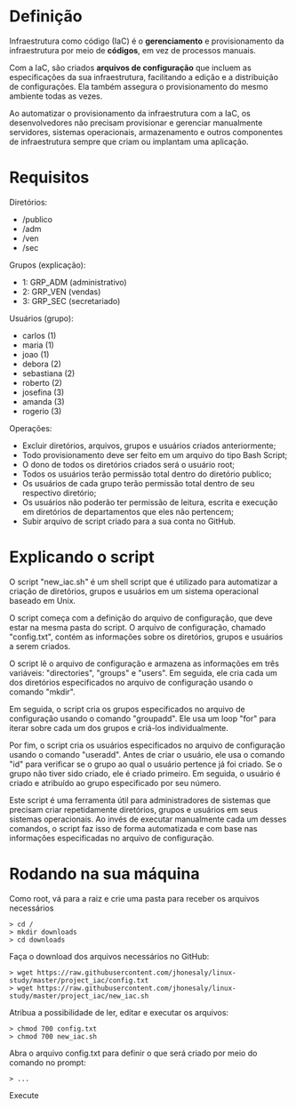 # Definição

Infraestrutura como código (IaC) é o **gerenciamento** e provisionamento da infraestrutura por meio de **códigos**, em vez de processos manuais.

Com a IaC, são criados **arquivos de configuração** que incluem as especificações da sua infraestrutura, facilitando a edição e a distribuição de configurações. Ela também assegura o provisionamento do mesmo ambiente todas as vezes. 

Ao automatizar o provisionamento da infraestrutura com a IaC, os desenvolvedores não precisam provisionar e gerenciar manualmente servidores, sistemas operacionais, armazenamento e outros componentes de infraestrutura sempre que criam ou implantam uma aplicação.

# Requisitos

Diretórios:

- /publico
- /adm
- /ven
- /sec

Grupos (explicação):

- 1: GRP_ADM (administrativo)
- 2: GRP_VEN (vendas)
- 3: GRP_SEC (secretariado)

Usuários (grupo):

- carlos (1)
- maria (1)
- joao (1)
- debora (2)
- sebastiana (2)
- roberto (2)
- josefina (3)
- amanda (3)
- rogerio (3)

Operações:

- Excluir diretórios, arquivos, grupos e usuários criados anteriormente;
- Todo provisionamento deve ser feito em um arquivo do tipo Bash Script;
- O dono de todos os diretórios criados será o usuário root;
- Todos os usuários terão permissão total dentro do diretório publico;
- Os usuários de cada grupo terão permissão total dentro de seu respectivo diretório;
- Os usuários não poderão ter permissão de leitura, escrita e execução em diretórios de departamentos que eles não pertencem;
- Subir arquivo de script criado para a sua conta no GitHub.

# Explicando o script

O script "new_iac.sh" é um shell script que é utilizado para automatizar a criação de diretórios, grupos e usuários em um sistema operacional baseado em Unix.

O script começa com a definição do arquivo de configuração, que deve estar na mesma pasta do script. O arquivo de configuração, chamado "config.txt", contém as informações sobre os diretórios, grupos e usuários a serem criados.

O script lê o arquivo de configuração e armazena as informações em três variáveis: "directories", "groups" e "users". Em seguida, ele cria cada um dos diretórios especificados no arquivo de configuração usando o comando "mkdir".

Em seguida, o script cria os grupos especificados no arquivo de configuração usando o comando "groupadd". Ele usa um loop "for" para iterar sobre cada um dos grupos e criá-los individualmente.

Por fim, o script cria os usuários especificados no arquivo de configuração usando o comando "useradd". Antes de criar o usuário, ele usa o comando "id" para verificar se o grupo ao qual o usuário pertence já foi criado. Se o grupo não tiver sido criado, ele é criado primeiro. Em seguida, o usuário é criado e atribuído ao grupo especificado por seu número.

Este script é uma ferramenta útil para administradores de sistemas que precisam criar repetidamente diretórios, grupos e usuários em seus sistemas operacionais. Ao invés de executar manualmente cada um desses comandos, o script faz isso de forma automatizada e com base nas informações especificadas no arquivo de configuração.

# Rodando na sua máquina

Como root, vá para a raiz e crie uma pasta para receber os arquivos necessários

    > cd /
    > mkdir downloads
    > cd downloads

Faça o download dos arquivos necessários no GitHub:

    > wget https://raw.githubusercontent.com/jhonesaly/linux-study/master/project_iac/config.txt
    > wget https://raw.githubusercontent.com/jhonesaly/linux-study/master/project_iac/new_iac.sh

Atribua a possibilidade de ler, editar e executar os arquivos:

    > chmod 700 config.txt
    > chmod 700 new_iac.sh

Abra o arquivo config.txt para definir o que será criado por meio do comando no prompt:

    > ...

Execute 